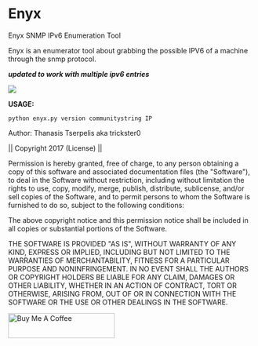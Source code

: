 
# Enyx
Enyx SNMP IPv6 Enumeration Tool

Enyx is an enumerator tool about grabbing the possible IPV6 of a machine through the snmp protocol.

***updated to work with multiple ipv6 entries***

<IMG SRC="https://raw.githubusercontent.com/trickster0/Enyx/master/enyx.png"/>

<strong>USAGE:</strong>
<p>
<pre><code>python enyx.py version communitystring IP
</code></pre>


Author: Thanasis Tserpelis aka trickster0

|| Copyright 2017 (License) ||

Permission is hereby granted, free of charge, to any person obtaining a copy of this software and associated documentation files (the "Software"), to deal in the Software without restriction, including without limitation the rights to use, copy, modify, merge, publish, distribute, sublicense, and/or sell copies of the Software, and to permit persons to whom the Software is furnished to do so, subject to the following conditions:

The above copyright notice and this permission notice shall be included in all copies or substantial portions of the Software.

THE SOFTWARE IS PROVIDED "AS IS", WITHOUT WARRANTY OF ANY KIND, EXPRESS OR IMPLIED, INCLUDING BUT NOT LIMITED TO THE WARRANTIES OF MERCHANTABILITY, FITNESS FOR A PARTICULAR PURPOSE AND NONINFRINGEMENT. IN NO EVENT SHALL THE AUTHORS OR COPYRIGHT HOLDERS BE LIABLE FOR ANY CLAIM, DAMAGES OR OTHER LIABILITY, WHETHER IN AN ACTION OF CONTRACT, TORT OR OTHERWISE, ARISING FROM, OUT OF OR IN CONNECTION WITH THE SOFTWARE OR THE USE OR OTHER DEALINGS IN THE SOFTWARE.


<a href="https://www.buymeacoffee.com/trickster0" target="_blank"><img src="https://cdn.buymeacoffee.com/buttons/arial-green.png" alt="Buy Me A Coffee" style="height: 51px !important;width: 217px !important;" ></a>
